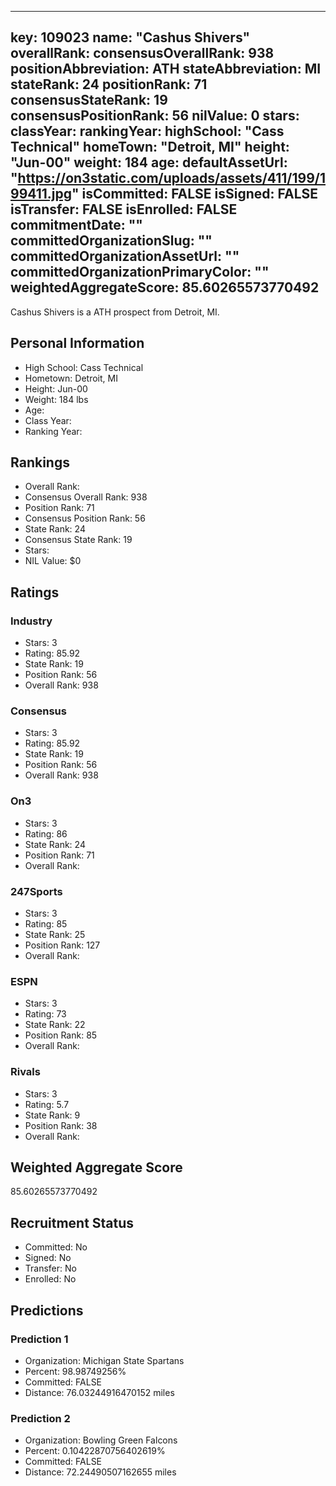 ---
  key: 109023
  name: "Cashus Shivers"
  overallRank: 
  consensusOverallRank: 938
  positionAbbreviation: ATH
  stateAbbreviation: MI
  stateRank: 24
  positionRank: 71
  consensusStateRank: 19
  consensusPositionRank: 56
  nilValue: 0
  stars: 
  classYear: 
  rankingYear: 
  highSchool: "Cass Technical"
  homeTown: "Detroit, MI"
  height: "Jun-00"
  weight: 184
  age: 
  defaultAssetUrl: "https://on3static.com/uploads/assets/411/199/199411.jpg"
  isCommitted: FALSE
  isSigned: FALSE
  isTransfer: FALSE
  isEnrolled: FALSE
  commitmentDate: ""
  committedOrganizationSlug: ""
  committedOrganizationAssetUrl: ""
  committedOrganizationPrimaryColor: ""
  weightedAggregateScore: 85.60265573770492
  ---
  
  Cashus Shivers is a ATH prospect from Detroit, MI.
  
  ## Personal Information
  - High School: Cass Technical
  - Hometown: Detroit, MI
  - Height: Jun-00
  - Weight: 184 lbs
  - Age: 
  - Class Year: 
  - Ranking Year: 
  
  ## Rankings
  - Overall Rank: 
  - Consensus Overall Rank: 938
  - Position Rank: 71
  - Consensus Position Rank: 56
  - State Rank: 24
  - Consensus State Rank: 19
  - Stars: 
  - NIL Value: $0
  
  ## Ratings
  
  ### Industry
  - Stars: 3
  - Rating: 85.92
  - State Rank: 19
  - Position Rank: 56
  - Overall Rank: 938
  
  ### Consensus
  - Stars: 3
  - Rating: 85.92
  - State Rank: 19
  - Position Rank: 56
  - Overall Rank: 938
  
  ### On3
  - Stars: 3
  - Rating: 86
  - State Rank: 24
  - Position Rank: 71
  - Overall Rank: 
  
  ### 247Sports
  - Stars: 3
  - Rating: 85
  - State Rank: 25
  - Position Rank: 127
  - Overall Rank: 
  
  ### ESPN
  - Stars: 3
  - Rating: 73
  - State Rank: 22
  - Position Rank: 85
  - Overall Rank: 
  
  ### Rivals
  - Stars: 3
  - Rating: 5.7
  - State Rank: 9
  - Position Rank: 38
  - Overall Rank: 
  
  ## Weighted Aggregate Score
  85.60265573770492
  
  ## Recruitment Status
  - Committed: No
  - Signed: No
  - Transfer: No
  - Enrolled: No
  
  
  
  ## Predictions
  
  ### Prediction 1
  - Organization: Michigan State Spartans
  - Percent: 98.98749256%
  - Committed: FALSE
  - Distance: 76.03244916470152 miles
  
  ### Prediction 2
  - Organization: Bowling Green Falcons
  - Percent: 0.10422870756402619%
  - Committed: FALSE
  - Distance: 72.24490507162655 miles
  